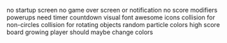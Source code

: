 no startup screen
no game over screen or notification
no score modifiers
powerups need timer countdown visual
font awesome icons
collision for non-circles
collision for rotating objects
random particle colors
high score board
growing player should maybe change colors